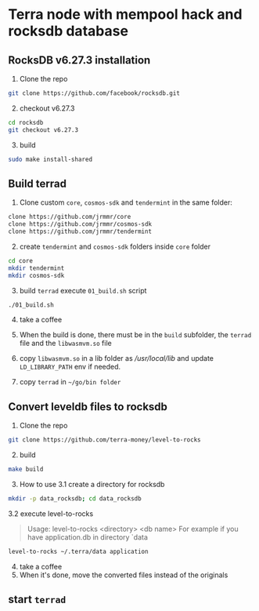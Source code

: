 # Terra node with mempool hack and rocksdb database

## RocksDB v6.27.3 installation

1. Clone the repo
```sh
git clone https://github.com/facebook/rocksdb.git
```

2. checkout v6.27.3
```sh
cd rocksdb
git checkout v6.27.3
```
3. build
```sh
sudo make install-shared
```

## Build terrad

1. Clone custom `core`, `cosmos-sdk` and `tendermint` in the same folder:
```sh
clone https://github.com/jrmmr/core
clone https://github.com/jrmmr/cosmos-sdk
clone https://github.com/jrmmr/tendermint
```
2. create `tendermint` and `cosmos-sdk` folders inside `core` folder
```sh
cd core
mkdir tendermint
mkdir cosmos-sdk
```

3. build `terrad`
execute `01_build.sh` script
```sh
./01_build.sh
```

4. take a coffee

5. When the build is done, there must be in the `build` subfolder, the `terrad` file and the `libwasmvm.so` file 

6. copy `libwasmvm.so` in a lib folder as _/usr/local/lib_ and update `LD_LIBRARY_PATH` env if needed.

7. copy `terrad` in `~/go/bin folder`


## Convert leveldb files to rocksdb

1. Clone the repo
```sh
git clone https://github.com/terra-money/level-to-rocks
```

2. build
```sh
make build
```

3. How to use
3.1 create a directory for rocksdb
```sh
mkdir -p data_rocksdb; cd data_rocksdb
```
3.2 execute level-to-rocks
> Usage: level-to-rocks \<directory> \<db name>
For example if you have application.db in directory `data
```sh
level-to-rocks ~/.terra/data application
```

4. take a coffee
5. When it's done, move the converted files instead of the originals

## start `terrad`